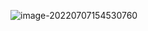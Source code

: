 ![image-20220707154530760](C:\Users\Π\AppData\Roaming\Typora\typora-user-images\image-20220707154530760.png)